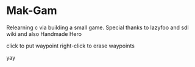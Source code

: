 # Mak-Gam
Relearning c via building a small game.
Special thanks to lazyfoo and sdl wiki and also Handmade Hero

click to put waypoint
right-click to erase waypoints

yay